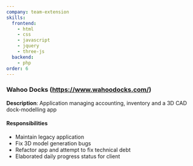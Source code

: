 ```yaml
---
company: team-extension
skills:
  frontend:
    - html
    - css
    - javascript
    - jquery
    - three-js
  backend:
    - php
order: 6
---
```


### Wahoo Docks (https://www.wahoodocks.com/)

**Description**: Application managing accounting, inventory and a 3D CAD dock-modelling app

#### Responsibilities
- Maintain legacy application
- Fix 3D model generation bugs
- Refactor app and attempt to fix technical debt
- Elaborated daily progress status for client

